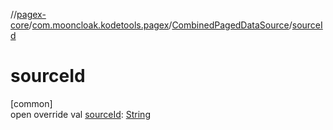 //[pagex-core](../../../index.md)/[com.mooncloak.kodetools.pagex](../index.md)/[CombinedPagedDataSource](index.md)/[sourceId](source-id.md)

# sourceId

[common]\
open override val [sourceId](source-id.md): [String](https://kotlinlang.org/api/latest/jvm/stdlib/kotlin/-string/index.html)
